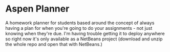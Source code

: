 # Aspen Planner
A homework planner for students based around the concept of always having a plan for when you're going to do your assignments - not just knowing when they're due. I'm having trouble getting it to deploy anywhere so right now it's only available as a NetBeans project (download and unzip the whole repo and open that with NetBeans.)
